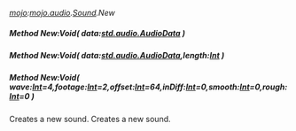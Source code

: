 _[mojo](../../modules/mojo/mojo-module.md):[mojo.audio](../../modules/mojo/mojo-audio.md).[Sound](../../modules/mojo/mojo-audio-sound.md).New_
##### Method New:Void( data:[std.audio.AudioData](../../modules/std/std-audio-audiodata.md) )
##### Method New:Void( data:[std.audio.AudioData](../../modules/std/std-audio-audiodata.md),length:[Int](../../modules/wonkey/wonkey-types-int.md) )
##### Method New:Void( wave:[Int](../../modules/wonkey/wonkey-types-int.md)=4,footage:[Int](../../modules/wonkey/wonkey-types-int.md)=2,offset:[Int](../../modules/wonkey/wonkey-types-int.md)=64,inDiff:[Int](../../modules/wonkey/wonkey-types-int.md)=0,smooth:[Int](../../modules/wonkey/wonkey-types-int.md)=0,rough:[Int](../../modules/wonkey/wonkey-types-int.md)=0 )
Creates a new sound.
Creates a new sound.
